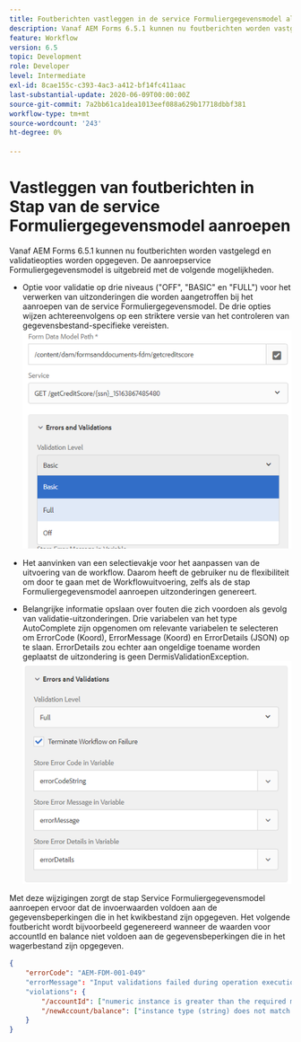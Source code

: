 ```yaml
---
title: Foutberichten vastleggen in de service Formuliergegevensmodel als stap in de workflow
description: Vanaf AEM Forms 6.5.1 kunnen nu foutberichten worden vastgelegd die worden gegenereerd wanneer de service Formuliergegevensmodel aanroepen wordt gebruikt als een stap in AEM workflow. Workflow.
feature: Workflow
version: 6.5
topic: Development
role: Developer
level: Intermediate
exl-id: 8cae155c-c393-4ac3-a412-bf14fc411aac
last-substantial-update: 2020-06-09T00:00:00Z
source-git-commit: 7a2bb61ca1dea1013eef088a629b17718dbbf381
workflow-type: tm+mt
source-wordcount: '243'
ht-degree: 0%

---
```


# Vastleggen van foutberichten in Stap van de service Formuliergegevensmodel aanroepen

Vanaf AEM Forms 6.5.1 kunnen nu foutberichten worden vastgelegd en validatieopties worden opgegeven. De aanroepservice Formuliergegevensmodel is uitgebreid met de volgende mogelijkheden.

* Optie voor validatie op drie niveaus (&quot;OFF&quot;, &quot;BASIC&quot; en &quot;FULL&quot;) voor het verwerken van uitzonderingen die worden aangetroffen bij het aanroepen van de service Formuliergegevensmodel. De drie opties wijzen achtereenvolgens op een striktere versie van het controleren van gegevensbestand-specifieke vereisten.
   ![validatieniveaus](assets/validation-level.PNG)

* Het aanvinken van een selectievakje voor het aanpassen van de uitvoering van de workflow. Daarom heeft de gebruiker nu de flexibiliteit om door te gaan met de Workflowuitvoering, zelfs als de stap Formuliergegevensmodel aanroepen uitzonderingen genereert.

* Belangrijke informatie opslaan over fouten die zich voordoen als gevolg van validatie-uitzonderingen. Drie variabelen van het type AutoComplete zijn opgenomen om relevante variabelen te selecteren om ErrorCode (Koord), ErrorMessage (Koord) en ErrorDetails (JSON) op te slaan. ErrorDetails zou echter aan ongeldige toename worden geplaatst de uitzondering is geen DermisValidationException.
   ![vastleggen, foutberichten](assets/fdm-error-details.PNG)

Met deze wijzigingen zorgt de stap Service Formuliergegevensmodel aanroepen ervoor dat de invoerwaarden voldoen aan de gegevensbeperkingen die in het kwikbestand zijn opgegeven. Het volgende foutbericht wordt bijvoorbeeld gegenereerd wanneer de waarden voor accountId en balance niet voldoen aan de gegevensbeperkingen die in het wagerbestand zijn opgegeven.

```json
{
    "errorCode": "AEM-FDM-001-049"
    "errorMessage": "Input validations failed during operation execution"
    "violations": {
        "/accountId": ["numeric instance is greater than the required maximum (maximum: 20, found: 97)"],
        "/newAccount/balance": ["instance type (string) does not match any allowed primitive type (allowed: [\"integer\",\"number\"])"]
    }   
}
```
